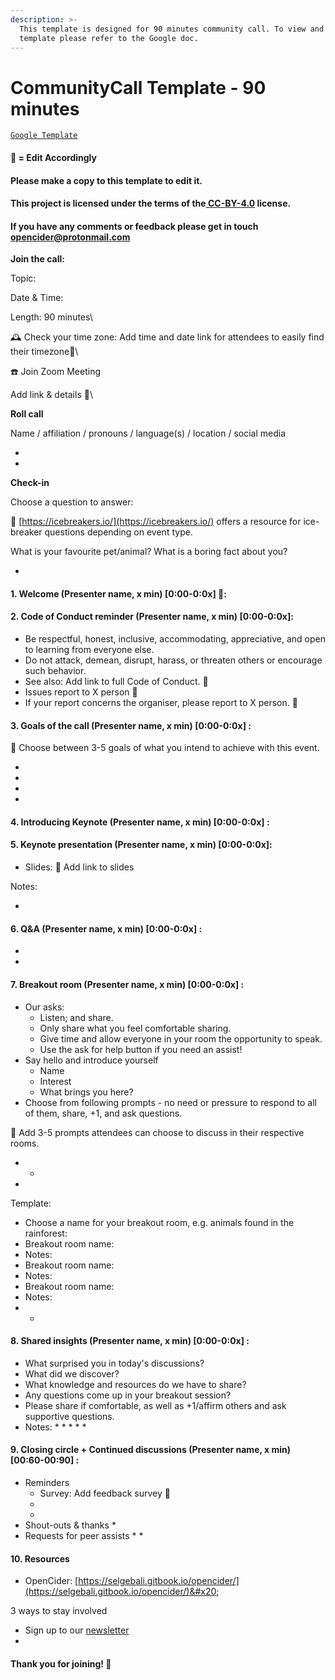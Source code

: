 ```yaml
---
description: >-
  This template is designed for 90 minutes community call. To view and copy this
  template please refer to the Google doc.
---
```


# CommunityCall Template - 90 minutes

[`Google Template`](https://docs.google.com/document/d/13G\_SuFTe5qfo9BUHAzfSwegKMJwGhnsBNBgxPwrgznA/edit?usp=sharing)

#### 📍 = Edit Accordingly <a href="#docs-internal-guid-42b57580-7fff-218c-b41e-2e68ee1751f3" id="docs-internal-guid-42b57580-7fff-218c-b41e-2e68ee1751f3"></a>

#### Please make a copy to this template to edit it.&#x20;

#### This project is licensed under the terms of the[ CC-BY-4.0](https://choosealicense.com/licenses/cc-by-4.0/) license.

#### If you have any comments or feedback please get in touch [opencider@protonmail.com](mailto:opencider@protonmail.com)

**Join the call:**&#x20;

Topic:&#x20;

Date & Time:&#x20;

Length: 90 minutes\


🕰 Check your time zone: Add time and date link for attendees to easily find their timezone📍\


☎️ Join Zoom Meeting

Add link & details 📍\


**Roll call**

Name / affiliation / pronouns / language(s) / location / social media

*
*

**Check-in**

Choose a question to answer:&#x20;

📍 [https://icebreakers.io/](https://icebreakers.io/) offers a resource for ice-breaker questions depending on event type.&#x20;

What is your favourite pet/animal? What is a boring fact about you?

*

#### 1. Welcome (Presenter name, x min) \[0:00-0:0x] 📍:

#### 2. Code of Conduct reminder  (Presenter name, x min) \[0:00-0:0x]:

* Be respectful, honest, inclusive, accommodating, appreciative, and open to learning from everyone else.&#x20;
* Do not attack, demean, disrupt, harass, or threaten others or encourage such behavior.&#x20;
* See also: Add link to full Code of Conduct. 📍
* Issues report to X person 📍
* If your report concerns the organiser, please report to X person. 📍

#### 3. Goals of the call (Presenter name, x min) \[0:00-0:0x] :

📍  Choose between 3-5 goals of what you intend to achieve with this event.&#x20;

*
*
*
*

#### 4. Introducing Keynote (Presenter name, x min) \[0:00-0:0x] :

#### 5. Keynote presentation (Presenter name, x min) \[0:00-0:0x]:&#x20;

* Slides: 📍 Add link to slides

Notes:

*

#### 6. Q\&A (Presenter name, x min) \[0:00-0:0x] :

*
*

#### 7. Breakout room (Presenter name, x min) \[0:00-0:0x] :

* Our asks:
  * Listen; and share.
  * Only share what you feel comfortable sharing.
  * Give time and allow everyone in your room the opportunity to speak.
  * Use the ask for help button if you need an assist!
* Say hello and introduce yourself&#x20;
  * Name
  * Interest
  * What brings you here?
* Choose from following prompts - no need or pressure to respond to all of them, share, +1, and ask questions.

📍 Add 3-5 prompts attendees can choose to discuss in their respective rooms.&#x20;

*
  *
*

Template:&#x20;

* Choose a name for your breakout room, e.g. animals found in the rainforest:&#x20;
* Breakout room name:
* Notes:
* Breakout room name:
* Notes:&#x20;
* Breakout room name:
* Notes:&#x20;
*
  *

#### 8. Shared insights (Presenter name, x min) \[0:00-0:0x] :

* What surprised you in today's discussions?
* What did we discover?
* What knowledge and resources do we have to share?
* Any questions come up in your breakout session?
* Please share if comfortable, as well as +1/affirm others and ask supportive questions.
* Notes:
  *
  *
  *
  *
  *

#### 9. Closing circle + Continued discussions (Presenter name, x min) \[00:60-00:90] :

* Reminders
  * Survey: Add feedback survey 📍
  *
  *
* Shout-outs & thanks
  *
* Requests for peer assists
  *
  *

#### 10. Resources

* OpenCider: [https://selgebali.gitbook.io/opencider/](https://selgebali.gitbook.io/opencider/)&#x20;

3 ways to stay involved

* Sign up to our [newsletter](https://buttondown.email/OpenCider)
*

#### Thank you for joining! 🎉
